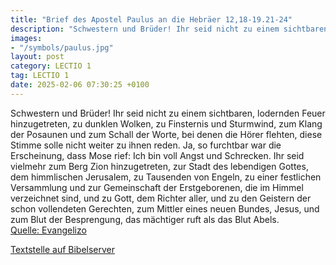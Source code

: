 ```yaml
---
title: "Brief des Apostel Paulus an die Hebräer 12,18-19.21-24"
description: "Schwestern und Brüder! Ihr seid nicht zu einem sichtbaren, lodernden Feuer hinzugetreten, zu dunklen Wolken, zu Finsternis und Sturmwind, zum Klang der Posaunen und zum Schall der Worte, bei denen die Hörer flehten, diese Stimme solle nicht weiter zu ihnen reden. Ja, so furchtba...."
images:
- "/symbols/paulus.jpg"
layout: post
category: LECTIO 1
tag: LECTIO 1
date: 2025-02-06 07:30:25 +0100
---
```

Schwestern und Brüder!
Ihr seid nicht zu einem sichtbaren, lodernden Feuer hinzugetreten, zu dunklen Wolken, zu Finsternis und Sturmwind,
zum Klang der Posaunen und zum Schall der Worte, bei denen die Hörer flehten, diese Stimme solle nicht weiter zu ihnen reden.
Ja, so furchtbar war die Erscheinung, dass Mose rief: Ich bin voll Angst und Schrecken.<!--more-->
Ihr seid vielmehr zum Berg Zion hinzugetreten, zur Stadt des lebendigen Gottes, dem himmlischen Jerusalem, zu Tausenden von Engeln, zu einer festlichen Versammlung
und zur Gemeinschaft der Erstgeborenen, die im Himmel verzeichnet sind, und zu Gott, dem Richter aller, und zu den Geistern der schon vollendeten Gerechten,
zum Mittler eines neuen Bundes, Jesus, und zum Blut der Besprengung, das mächtiger ruft als das Blut Abels.<br>
[Quelle: Evangelizo](https://evangeliumtagfuertag.org/DE/gospel)

[Textstelle auf Bibelserver](https://www.bibleserver.com/EU/Hebräer12,18-19.21-24)
